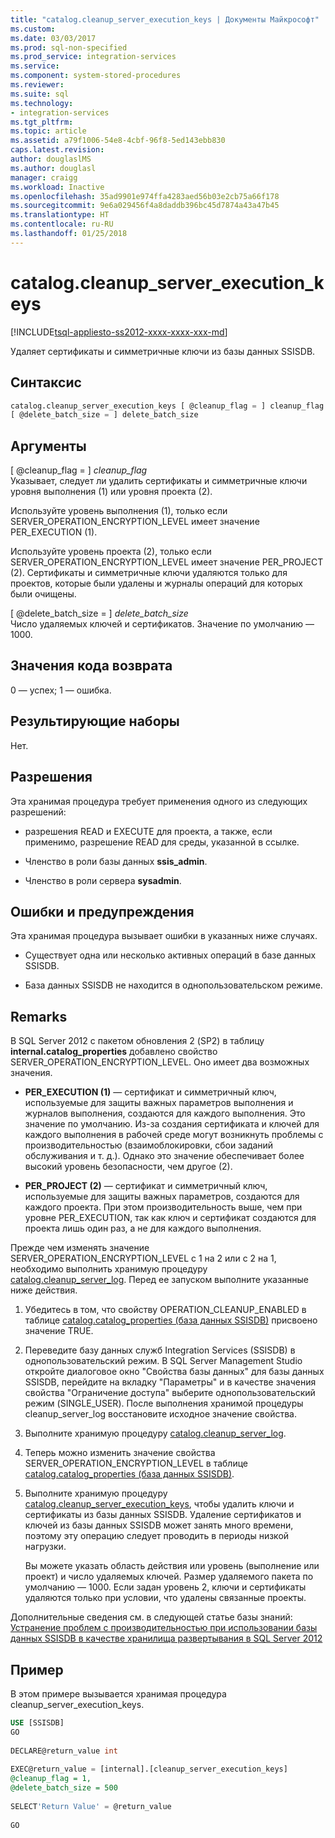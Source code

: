 ```yaml
---
title: "catalog.cleanup_server_execution_keys | Документы Майкрософт"
ms.custom: 
ms.date: 03/03/2017
ms.prod: sql-non-specified
ms.prod_service: integration-services
ms.service: 
ms.component: system-stored-procedures
ms.reviewer: 
ms.suite: sql
ms.technology:
- integration-services
ms.tgt_pltfrm: 
ms.topic: article
ms.assetid: a79f1006-54e8-4cbf-96f8-5ed143ebb830
caps.latest.revision: 
author: douglaslMS
ms.author: douglasl
manager: craigg
ms.workload: Inactive
ms.openlocfilehash: 35ad9901e974ffa4283aed56b03e2cb75a66f178
ms.sourcegitcommit: 9e6a029456f4a8daddb396bc45d7874a43a47b45
ms.translationtype: HT
ms.contentlocale: ru-RU
ms.lasthandoff: 01/25/2018
---
```

# <a name="catalogcleanupserverexecutionkeys"></a>catalog.cleanup_server_execution_keys
[!INCLUDE[tsql-appliesto-ss2012-xxxx-xxxx-xxx-md](../../includes/tsql-appliesto-ss2012-xxxx-xxxx-xxx-md.md)]

  Удаляет сертификаты и симметричные ключи из базы данных SSISDB.  
  
## <a name="syntax"></a>Синтаксис  
  
```sql
catalog.cleanup_server_execution_keys [ @cleanup_flag = ] cleanup_flag ,  
[ @delete_batch_size = ] delete_batch_size  
```  
  
## <a name="arguments"></a>Аргументы  
 [ @cleanup_flag = ] *cleanup_flag*  
 Указывает, следует ли удалить сертификаты и симметричные ключи уровня выполнения (1) или уровня проекта (2).  
  
 Используйте уровень выполнения (1), только если SERVER_OPERATION_ENCRYPTION_LEVEL имеет значение PER_EXECUTION (1).  
  
 Используйте уровень проекта (2), только если SERVER_OPERATION_ENCRYPTION_LEVEL имеет значение PER_PROJECT (2). Сертификаты и симметричные ключи удаляются только для проектов, которые были удалены и журналы операций для которых были очищены.  
  
 [ @delete_batch_size = ] *delete_batch_size*  
 Число удаляемых ключей и сертификатов. Значение по умолчанию ― 1000.  
  
## <a name="return-code-values"></a>Значения кода возврата  
 0 — успех; 1 — ошибка.  
  
## <a name="result-sets"></a>Результирующие наборы  
 Нет.  
  
## <a name="permissions"></a>Разрешения  
 Эта хранимая процедура требует применения одного из следующих разрешений:  
  
-   разрешения READ и EXECUTE для проекта, а также, если применимо, разрешение READ для среды, указанной в ссылке.  
  
-   Членство в роли базы данных **ssis_admin**.  
  
-   Членство в роли сервера **sysadmin**.  
  
## <a name="errors-and-warnings"></a>Ошибки и предупреждения  
 Эта хранимая процедура вызывает ошибки в указанных ниже случаях.  
  
-   Существует одна или несколько активных операций в базе данных SSISDB.  
  
-   База данных SSISDB не находится в однопользовательском режиме.  
  
## <a name="remarks"></a>Remarks  
 В SQL Server 2012 с пакетом обновления 2 (SP2) в таблицу **internal.catalog_properties** добавлено свойство SERVER_OPERATION_ENCRYPTION_LEVEL. Оно имеет два возможных значения.  
  
-   **PER_EXECUTION (1)** — сертификат и симметричный ключ, используемые для защиты важных параметров выполнения и журналов выполнения, создаются для каждого выполнения. Это значение по умолчанию. Из-за создания сертификата и ключей для каждого выполнения в рабочей среде могут возникнуть проблемы с производительностью (взаимоблокировки, сбои заданий обслуживания и т. д.). Однако это значение обеспечивает более высокий уровень безопасности, чем другое (2).  
  
-   **PER_PROJECT (2)** — сертификат и симметричный ключ, используемые для защиты важных параметров, создаются для каждого проекта. При этом производительность выше, чем при уровне PER_EXECUTION, так как ключ и сертификат создаются для проекта лишь один раз, а не для каждого выполнения.  
  
 Прежде чем изменять значение SERVER_OPERATION_ENCRYPTION_LEVEL с 1 на 2 или с 2 на 1, необходимо выполнить хранимую процедуру [catalog.cleanup_server_log](../../integration-services/system-stored-procedures/catalog-cleanup-server-log.md). Перед ее запуском выполните указанные ниже действия.  
  
1.  Убедитесь в том, что свойству OPERATION_CLEANUP_ENABLED в таблице [catalog.catalog_properties &#40;база данных SSISDB&#41;](../../integration-services/system-views/catalog-catalog-properties-ssisdb-database.md) присвоено значение TRUE.  
  
2.  Переведите базу данных служб Integration Services (SSISDB) в однопользовательский режим. В SQL Server Management Studio откройте диалоговое окно "Свойства базы данных" для базы данных SSISDB, перейдите на вкладку "Параметры" и в качестве значения свойства "Ограничение доступа" выберите однопользовательский режим (SINGLE_USER). После выполнения хранимой процедуры cleanup_server_log восстановите исходное значение свойства.  
  
3.  Выполните хранимую процедуру [catalog.cleanup_server_log](../../integration-services/system-stored-procedures/catalog-cleanup-server-log.md).  
  
4.  Теперь можно изменить значение свойства SERVER_OPERATION_ENCRYPTION_LEVEL в таблице [catalog.catalog_properties &#40;база данных SSISDB&#41;](../../integration-services/system-views/catalog-catalog-properties-ssisdb-database.md).  
  
5.  Выполните хранимую процедуру [catalog.cleanup_server_execution_keys](../../integration-services/system-stored-procedures/catalog-cleanup-server-execution-keys.md), чтобы удалить ключи и сертификаты из базы данных SSISDB. Удаление сертификатов и ключей из базы данных SSISDB может занять много времени, поэтому эту операцию следует проводить в периоды низкой нагрузки.  
  
     Вы можете указать область действия или уровень (выполнение или проект) и число удаляемых ключей. Размер удаляемого пакета по умолчанию — 1000. Если задан уровень 2, ключи и сертификаты удаляются только при условии, что удалены связанные проекты.  
  
 Дополнительные сведения см. в следующей статье базы знаний: [Устранение проблем с производительностью при использовании базы данных SSISDB в качестве хранилища развертывания в SQL Server 2012](http://support.microsoft.com/kb/2972285)  
  
## <a name="example"></a>Пример  
 В этом примере вызывается хранимая процедура cleanup_server_execution_keys.  
  
```sql  
USE [SSISDB]  
GO  
  
DECLARE@return_value int  
  
EXEC@return_value = [internal].[cleanup_server_execution_keys]  
@cleanup_flag = 1,  
@delete_batch_size = 500  
  
SELECT'Return Value' = @return_value  
  
GO  
```  
  
  
